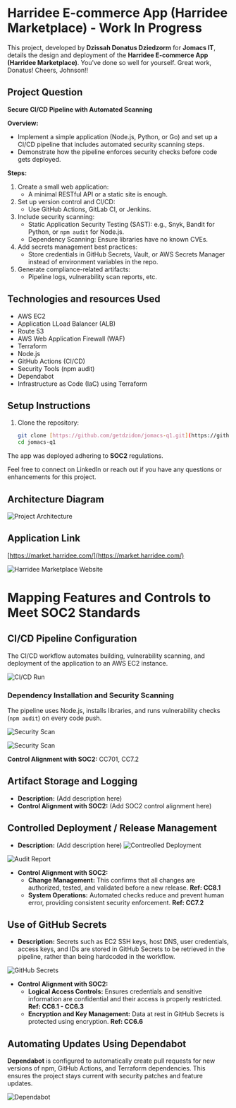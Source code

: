 # Harridee E-commerce App (Harridee Marketplace) - Work In Progress

This project, developed by **Dzissah Donatus Dziedzorm** for **Jomacs IT**, details the design and deployment of the **Harridee E-commerce App (Harridee Marketplace)**. You've done so well for yourself. Great work, Donatus! Cheers, Johnson!!

## Project Question

**Secure CI/CD Pipeline with Automated Scanning**

**Overview:**

*   Implement a simple application (Node.js, Python, or Go) and set up a CI/CD pipeline that includes automated security scanning steps.
*   Demonstrate how the pipeline enforces security checks before code gets deployed.

**Steps:**

1.  Create a small web application:
    *   A minimal RESTful API or a static site is enough.
2.  Set up version control and CI/CD:
    *   Use GitHub Actions, GitLab CI, or Jenkins.
3.  Include security scanning:
    *   Static Application Security Testing (SAST): e.g., Snyk, Bandit for Python, or `npm audit` for Node.js.
    *   Dependency Scanning: Ensure libraries have no known CVEs.
4.  Add secrets management best practices:
    *   Store credentials in GitHub Secrets, Vault, or AWS Secrets Manager instead of environment variables in the repo.
5.  Generate compliance-related artifacts:
    *   Pipeline logs, vulnerability scan reports, etc.

## Technologies and resources Used

*   AWS EC2 
*   Application LLoad Balancer (ALB)
*   Route 53
*   AWS Web Application Firewall (WAF)
*   Terraform
*   Node.js
*   GitHub Actions (CI/CD)
*   Security Tools (npm audit)
*   Dependabot
*   Infrastructure as Code (IaC) using Terraform

## Setup Instructions

1.  Clone the repository:

    ```bash
    git clone [https://github.com/getdzidon/jomacs-q1.git](https://github.com/getdzidon/jomacs-q1.git)
    cd jomacs-q1
    ```

The app was deployed adhering to **SOC2** regulations.

Feel free to connect on LinkedIn or reach out if you have any questions or enhancements for this project.

## Architecture Diagram

![Project Architecture](docs/achitecture_diag1.jpg "Screenshot of Project Architecture")

## Application Link

[https://market.harridee.com/](https://market.harridee.com/)

![Harridee Marketplace Website](docs/website.jpg "Screenshot of Harridee Marketplace Website")

# Mapping Features and Controls to Meet SOC2 Standards

## CI/CD Pipeline Configuration

The CI/CD workflow automates building, vulnerability scanning, and deployment of the application to an AWS EC2 instance.

![CI/CD Run](docs/ci_cd.jpg "Screenshot of CI/CD Run")

### Dependency Installation and Security Scanning

The pipeline uses Node.js, installs libraries, and runs vulnerability checks (`npm audit`) on every code push.

![Security Scan](docs/security_scan.jpg "Screenshot of GitHub Actions Run Showing Successful Security Scan")

![Security Scan](docs/security_scan2.jpg "Screenshot of GitHub Actions Run Showing Successful Security Scan")

**Control Alignment with SOC2:** CC701, CC7.2

## Artifact Storage and Logging

*   **Description:** (Add description here)
*   **Control Alignment with SOC2:** (Add SOC2 control alignment here)

## Controlled Deployment / Release Management

*   **Description:** (Add description here)
![Contreolled Deployment](docs/deploy_workflow_showing_security_scan_need.jpg "Screenshot of GitHub workflow Run need for Security Scan before App deployment")

![Audit Report](docs/audit_report.jpg "Screenshot of Audit report produced for the artifact during runtime")

*   **Control Alignment with SOC2:**
    *   **Change Management:** This confirms that all changes are authorized, tested, and validated before a new release. **Ref: CC8.1**
    *   **System Operations:** Automated checks reduce and prevent human error, providing consistent security enforcement. **Ref: CC7.2**

## Use of GitHub Secrets

*   **Description:** Secrets such as EC2 SSH keys, host DNS, user credentials, access keys, and IDs are stored in GitHub Secrets to be retrieved in the pipeline, rather than being hardcoded in the workflow.

![GitHub Secrets](docs/github_secretes.jpg "Screenshot of GitHub Secrets")

*   **Control Alignment with SOC2:**
    *   **Logical Access Controls:** Ensures credentials and sensitive information are confidential and their access is properly restricted. **Ref: CC6.1 - CC6.3**
    *   **Encryption and Key Management:** Data at rest in GitHub Secrets is protected using encryption. **Ref: CC6.6**

## Automating Updates Using Dependabot

**Dependabot** is configured to automatically create pull requests for new versions of npm, GitHub Actions, and Terraform dependencies. This ensures the project stays current with security patches and feature updates.

![Dependabot](docs/dependabot.jpg "Screenshot of Bump actions from Dependabot")
